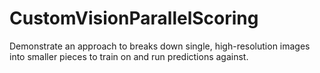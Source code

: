 # CustomVisionParallelScoring
Demonstrate an approach to breaks down single, high-resolution images into smaller pieces to train on and run predictions against.
